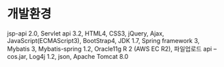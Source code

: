 # 개발환경 
jsp-api 2.0, Servlet api 3.2, HTML4, CSS3, jQuery, Ajax, JavaScript(ECMAScript3),
BootStrap4, JDK 1.7, Spring framework 3, Mybatis 3, Mybatis-spring 1.2, Oracle11g R 2 (AWS EC R2), 
파일업로드 api – cos.jar, Log4j 1.2, json, Apache Tomcat 8.0

